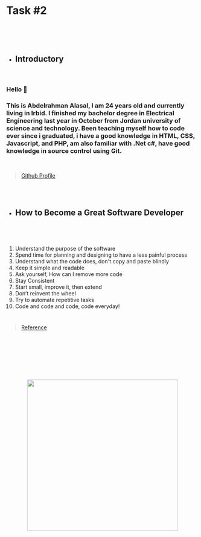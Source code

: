 
# Task #2


<br>
<br>
<br>

* ## Introductory 
<br>

### Hello 👋

### This is Abdelrahman Alasal, I am 24 years old and currently  living in Irbid. I finished my bachelor degree in Electrical Engineering last year in October from Jordan university of science and technology. Been teaching myself how to code ever since i graduated, i have a good knowledge in HTML, CSS, Javascript, and PHP, am also familiar with .Net c#, have good knowledge in source control using Git. 
<br>

>[Github Profile](https://github.com/Slow-Res/my-notes)


<br>
<br>

* ## How to Become a Great Software Developer

<br>

#
### 

#### 
 <ol>

  <li> Understand the purpose of the software </li>
  <li>Spend time for planning and designing to have a less painful process</li>
  <li>Understand what the code does, don't copy and paste blindly</li>
   <li>Keep it simple and readable</li>
   <li>Ask yourself, How can I remove more code</li>
  <li>Stay Consistent</li>
  <li>Start small, improve it, then extend</li>
  <li>Don’t reinvent the wheel</li>
  <li>Try to automate repetitive tasks</li>
  <li>Code and code and code, code everyday!</li>
 
</ol> 

#


>[Reference](https://www.freecodecamp.org/news/learn-the-fundamentals-of-a-good-developer-mindset-in-15-minutes-81321ab8a682/)

<br>
<br>
<br><br>
<br>
<br>



&nbsp; &nbsp; &nbsp; &nbsp; &nbsp; &nbsp; &nbsp; <img src="https://c.tenor.com/y2JXkY1pXkwAAAAM/cat-computer.gif" width="400" height="400" />